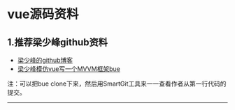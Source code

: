 # vue源码资料
## 1.推荐梁少峰github资料
- [梁少峰的github博客](https://github.com/youngwind/blog)
- [梁少峰模仿vue写一个MVVM框架bue](https://github.com/youngwind/bue)

注：可以把bue clone下来，然后用SmartGit工具来一一查看作者从第一行代码的提交。

---
